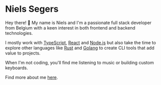 # Niels Segers

Hey there! 👋 My name is Niels and I'm a passionate full stack developer from Belgium with a keen interest in both frontend and backend technologies.

I mostly work with [TypeScript](https://www.typescriptlang.org/), [React](https://react.dev/) and [Node.js](https://nodejs.org/) but also take the time to explore other languages like [Rust](https://www.rust-lang.org/) and [Golang](https://go.dev/) to create CLI tools that add value to projects.

When I'm not coding, you'll find me listening to music or building custom keyboards.

Find more about me [here](https://niels.foo/about).
